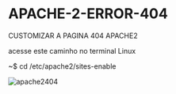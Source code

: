 # APACHE-2-ERROR-404
CUSTOMIZAR A PAGINA 404 APACHE2

acesse este caminho no terminal Linux

~$ cd  /etc/apache2/sites-enable

![apache2404](https://user-images.githubusercontent.com/79322362/155826450-37711955-5936-4f21-8712-9def316493c1.png)
